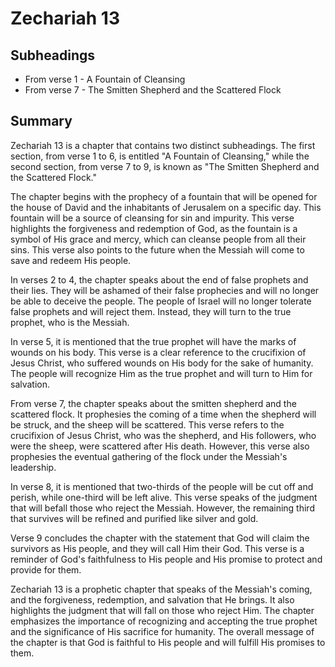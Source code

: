 # Zechariah 13

## Subheadings

* From verse 1 - A Fountain of Cleansing
* From verse 7 - The Smitten Shepherd and the Scattered Flock

## Summary

Zechariah 13 is a chapter that contains two distinct subheadings. The first section, from verse 1 to 6, is entitled "A Fountain of Cleansing," while the second section, from verse 7 to 9, is known as "The Smitten Shepherd and the Scattered Flock."

The chapter begins with the prophecy of a fountain that will be opened for the house of David and the inhabitants of Jerusalem on a specific day. This fountain will be a source of cleansing for sin and impurity. This verse highlights the forgiveness and redemption of God, as the fountain is a symbol of His grace and mercy, which can cleanse people from all their sins. This verse also points to the future when the Messiah will come to save and redeem His people.

In verses 2 to 4, the chapter speaks about the end of false prophets and their lies. They will be ashamed of their false prophecies and will no longer be able to deceive the people. The people of Israel will no longer tolerate false prophets and will reject them. Instead, they will turn to the true prophet, who is the Messiah.

In verse 5, it is mentioned that the true prophet will have the marks of wounds on his body. This verse is a clear reference to the crucifixion of Jesus Christ, who suffered wounds on His body for the sake of humanity. The people will recognize Him as the true prophet and will turn to Him for salvation.

From verse 7, the chapter speaks about the smitten shepherd and the scattered flock. It prophesies the coming of a time when the shepherd will be struck, and the sheep will be scattered. This verse refers to the crucifixion of Jesus Christ, who was the shepherd, and His followers, who were the sheep, were scattered after His death. However, this verse also prophesies the eventual gathering of the flock under the Messiah's leadership.

In verse 8, it is mentioned that two-thirds of the people will be cut off and perish, while one-third will be left alive. This verse speaks of the judgment that will befall those who reject the Messiah. However, the remaining third that survives will be refined and purified like silver and gold.

Verse 9 concludes the chapter with the statement that God will claim the survivors as His people, and they will call Him their God. This verse is a reminder of God's faithfulness to His people and His promise to protect and provide for them.

Zechariah 13 is a prophetic chapter that speaks of the Messiah's coming, and the forgiveness, redemption, and salvation that He brings. It also highlights the judgment that will fall on those who reject Him. The chapter emphasizes the importance of recognizing and accepting the true prophet and the significance of His sacrifice for humanity. The overall message of the chapter is that God is faithful to His people and will fulfill His promises to them.